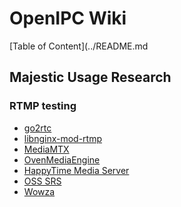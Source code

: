 # OpenIPC Wiki
[Table of Content](../README.md

Majestic Usage Research
-----------------------

### RTMP testing

- [go2rtc](https://github.com/AlexxIT/go2rtc)
- [libnginx-mod-rtmp](https://github.com/arut/nginx-rtmp-module)
- [MediaMTX](https://github.com/bluenviron/mediamtx)
- [OvenMediaEngine](https://github.com/AirenSoft/OvenMediaEngine)
- [HappyTime Media Server](https://www.happytimesoft.com/products/media-server/index.html)
- [OSS SRS](https://ossrs.io/)
- [Wowza](https://www.wowza.com/)
